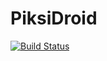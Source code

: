 # PiksiDroid
[![Build Status](https://travis-ci.org/swift-nav/PiksiDroid.svg?branch=master)](https://travis-ci.org/swift-nav/PiksiDroid)
